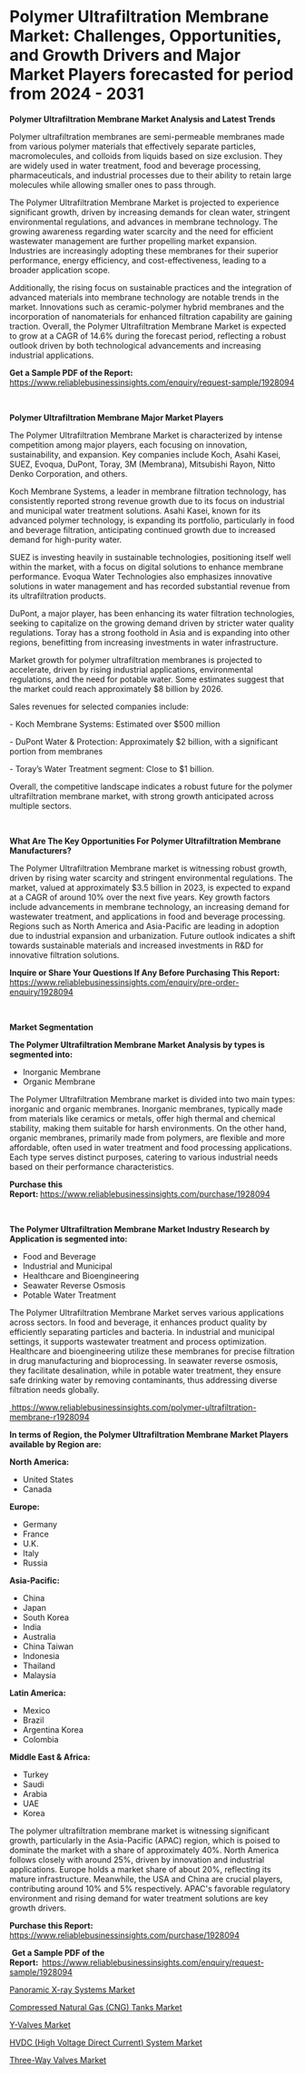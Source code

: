<p><h1>Polymer Ultrafiltration Membrane Market: Challenges, Opportunities, and Growth Drivers and Major Market Players forecasted for period from 2024 - 2031</h1></p><p><strong>Polymer Ultrafiltration Membrane Market Analysis and Latest Trends</strong></p>
<p><p>Polymer ultrafiltration membranes are semi-permeable membranes made from various polymer materials that effectively separate particles, macromolecules, and colloids from liquids based on size exclusion. They are widely used in water treatment, food and beverage processing, pharmaceuticals, and industrial processes due to their ability to retain large molecules while allowing smaller ones to pass through.</p><p>The Polymer Ultrafiltration Membrane Market is projected to experience significant growth, driven by increasing demands for clean water, stringent environmental regulations, and advances in membrane technology. The growing awareness regarding water scarcity and the need for efficient wastewater management are further propelling market expansion. Industries are increasingly adopting these membranes for their superior performance, energy efficiency, and cost-effectiveness, leading to a broader application scope.</p><p>Additionally, the rising focus on sustainable practices and the integration of advanced materials into membrane technology are notable trends in the market. Innovations such as ceramic-polymer hybrid membranes and the incorporation of nanomaterials for enhanced filtration capability are gaining traction. Overall, the Polymer Ultrafiltration Membrane Market is expected to grow at a CAGR of 14.6% during the forecast period, reflecting a robust outlook driven by both technological advancements and increasing industrial applications.</p></p>
<p><strong>Get a Sample PDF of the Report:&nbsp;</strong> <a href="https://www.reliablebusinessinsights.com/enquiry/request-sample/1928094?utm_campaign=1781&utm_medium=2&utm_source=Github&utm_content=ia&utm_term=25102024&utm_id=polymer-ultrafiltration-membrane">https://www.reliablebusinessinsights.com/enquiry/request-sample/1928094</a></p>
<p>&nbsp;</p>
<p><strong>Polymer Ultrafiltration Membrane Major Market Players</strong></p>
<p><p>The Polymer Ultrafiltration Membrane Market is characterized by intense competition among major players, each focusing on innovation, sustainability, and expansion. Key companies include Koch, Asahi Kasei, SUEZ, Evoqua, DuPont, Toray, 3M (Membrana), Mitsubishi Rayon, Nitto Denko Corporation, and others. </p><p>Koch Membrane Systems, a leader in membrane filtration technology, has consistently reported strong revenue growth due to its focus on industrial and municipal water treatment solutions. Asahi Kasei, known for its advanced polymer technology, is expanding its portfolio, particularly in food and beverage filtration, anticipating continued growth due to increased demand for high-purity water. </p><p>SUEZ is investing heavily in sustainable technologies, positioning itself well within the market, with a focus on digital solutions to enhance membrane performance. Evoqua Water Technologies also emphasizes innovative solutions in water management and has recorded substantial revenue from its ultrafiltration products.</p><p>DuPont, a major player, has been enhancing its water filtration technologies, seeking to capitalize on the growing demand driven by stricter water quality regulations. Toray has a strong foothold in Asia and is expanding into other regions, benefitting from increasing investments in water infrastructure.</p><p>Market growth for polymer ultrafiltration membranes is projected to accelerate, driven by rising industrial applications, environmental regulations, and the need for potable water. Some estimates suggest that the market could reach approximately $8 billion by 2026. </p><p>Sales revenues for selected companies include:</p><p>- Koch Membrane Systems: Estimated over $500 million</p><p>- DuPont Water & Protection: Approximately $2 billion, with a significant portion from membranes</p><p>- Toray’s Water Treatment segment: Close to $1 billion.</p><p>Overall, the competitive landscape indicates a robust future for the polymer ultrafiltration membrane market, with strong growth anticipated across multiple sectors.</p></p>
<p>&nbsp;</p>
<p><strong>What Are The Key Opportunities For Polymer Ultrafiltration Membrane Manufacturers?</strong></p>
<p><p>The Polymer Ultrafiltration Membrane market is witnessing robust growth, driven by rising water scarcity and stringent environmental regulations. The market, valued at approximately $3.5 billion in 2023, is expected to expand at a CAGR of around 10% over the next five years. Key growth factors include advancements in membrane technology, an increasing demand for wastewater treatment, and applications in food and beverage processing. Regions such as North America and Asia-Pacific are leading in adoption due to industrial expansion and urbanization. Future outlook indicates a shift towards sustainable materials and increased investments in R&D for innovative filtration solutions.</p></p>
<p><strong>Inquire or Share Your Questions If Any Before Purchasing This Report:</strong> <a href="https://www.reliablebusinessinsights.com/enquiry/pre-order-enquiry/1928094?utm_campaign=1781&utm_medium=2&utm_source=Github&utm_content=ia&utm_term=25102024&utm_id=polymer-ultrafiltration-membrane">https://www.reliablebusinessinsights.com/enquiry/pre-order-enquiry/1928094</a></p>
<p>&nbsp;</p>
<p><strong>Market Segmentation</strong></p>
<p><strong>The Polymer Ultrafiltration Membrane Market Analysis by types is segmented into:</strong></p>
<p><ul><li>Inorganic Membrane</li><li>Organic Membrane</li></ul></p>
<p><p>The Polymer Ultrafiltration Membrane market is divided into two main types: inorganic and organic membranes. Inorganic membranes, typically made from materials like ceramics or metals, offer high thermal and chemical stability, making them suitable for harsh environments. On the other hand, organic membranes, primarily made from polymers, are flexible and more affordable, often used in water treatment and food processing applications. Each type serves distinct purposes, catering to various industrial needs based on their performance characteristics.</p></p>
<p><strong>Purchase this Report:&nbsp;</strong><a href="https://www.reliablebusinessinsights.com/purchase/1928094?utm_campaign=1781&utm_medium=2&utm_source=Github&utm_content=ia&utm_term=25102024&utm_id=polymer-ultrafiltration-membrane">https://www.reliablebusinessinsights.com/purchase/1928094</a></p>
<p>&nbsp;</p>
<p><strong>The Polymer Ultrafiltration Membrane Market Industry Research by Application is segmented into:</strong></p>
<p><ul><li>Food and Beverage</li><li>Industrial and Municipal</li><li>Healthcare and Bioengineering</li><li>Seawater Reverse Osmosis</li><li>Potable Water Treatment</li></ul></p>
<p><p>The Polymer Ultrafiltration Membrane Market serves various applications across sectors. In food and beverage, it enhances product quality by efficiently separating particles and bacteria. In industrial and municipal settings, it supports wastewater treatment and process optimization. Healthcare and bioengineering utilize these membranes for precise filtration in drug manufacturing and bioprocessing. In seawater reverse osmosis, they facilitate desalination, while in potable water treatment, they ensure safe drinking water by removing contaminants, thus addressing diverse filtration needs globally.</p></p>
<p><a href="https://www.reliablebusinessinsights.com/polymer-ultrafiltration-membrane-r1928094?utm_campaign=1781&utm_medium=2&utm_source=Github&utm_content=ia&utm_term=25102024&utm_id=polymer-ultrafiltration-membrane">&nbsp;https://www.reliablebusinessinsights.com/polymer-ultrafiltration-membrane-r1928094</a></p>
<p><strong>In terms of Region, the Polymer Ultrafiltration Membrane Market Players available by Region are:</strong></p>
<p>
    <p> <strong> North America: </strong>
        <ul>
            <li>United States</li>
            <li>Canada</li>
        </ul>
        </p> 
    <p> <strong> Europe: </strong>
        <ul>
            <li>Germany</li>
            <li>France</li>
            <li>U.K.</li>
            <li>Italy</li>
            <li>Russia</li>
        </ul>
        </p> 
    <p> <strong> Asia-Pacific: </strong>
        <ul>
            <li>China</li>
            <li>Japan</li>
            <li>South Korea</li>
            <li>India</li>
            <li>Australia</li>
            <li>China Taiwan</li>
            <li>Indonesia</li>
            <li>Thailand</li>
            <li>Malaysia</li>
        </ul>
        </p> 
    <p> <strong> Latin America: </strong>
        <ul>
            <li>Mexico</li>
            <li>Brazil</li>
            <li>Argentina Korea</li>
            <li>Colombia</li>
        </ul>
        </p> 
    <p> <strong> Middle East & Africa: </strong>
        <ul>
            <li>Turkey</li>
            <li>Saudi</li>
            <li>Arabia</li>
            <li>UAE</li>
            <li>Korea</li>
        </ul>
    </p>
    </p>
<p><p>The polymer ultrafiltration membrane market is witnessing significant growth, particularly in the Asia-Pacific (APAC) region, which is poised to dominate the market with a share of approximately 40%. North America follows closely with around 25%, driven by innovation and industrial applications. Europe holds a market share of about 20%, reflecting its mature infrastructure. Meanwhile, the USA and China are crucial players, contributing around 10% and 5% respectively. APAC's favorable regulatory environment and rising demand for water treatment solutions are key growth drivers.</p></p>
<p><strong>Purchase this Report: </strong><a href="https://www.reliablebusinessinsights.com/purchase/1928094?utm_campaign=1781&utm_medium=2&utm_source=Github&utm_content=ia&utm_term=25102024&utm_id=polymer-ultrafiltration-membrane">https://www.reliablebusinessinsights.com/purchase/1928094</a></p>
<p>&nbsp;<strong>Get a Sample PDF of the Report:&nbsp;&nbsp;</strong><a href="https://www.reliablebusinessinsights.com/enquiry/request-sample/1928094?utm_campaign=1781&utm_medium=2&utm_source=Github&utm_content=ia&utm_term=25102024&utm_id=polymer-ultrafiltration-membrane">https://www.reliablebusinessinsights.com/enquiry/request-sample/1928094</a></p>
<p><strong></strong></p>
<p><p><a href="https://www.linkedin.com/pulse/panoramic-x-ray-systems-market-pulse-147-expansion-blueprint-htwqf?utm_campaign=1781&utm_medium=2&utm_source=Github&utm_content=ia&utm_term=25102024&utm_id=polymer-ultrafiltration-membrane">Panoramic X-ray Systems Market</a></p><p><a href="https://www.linkedin.com/pulse/compressed-natural-gas-cng-tanks-market-size-growth-industry-fvsyc?utm_campaign=1781&utm_medium=2&utm_source=Github&utm_content=ia&utm_term=25102024&utm_id=polymer-ultrafiltration-membrane">Compressed Natural Gas (CNG) Tanks Market</a></p><p><a href="https://www.linkedin.com/pulse/y-valves-market-global-share-ranking-overall-sales-3mp4e?utm_campaign=1781&utm_medium=2&utm_source=Github&utm_content=ia&utm_term=25102024&utm_id=polymer-ultrafiltration-membrane">Y-Valves Market</a></p><p><a href="https://www.linkedin.com/pulse/hvdc-high-voltage-direct-current-system-ecosystem-mapping-innovation-jx2sc?utm_campaign=1781&utm_medium=2&utm_source=Github&utm_content=ia&utm_term=25102024&utm_id=polymer-ultrafiltration-membrane">HVDC (High Voltage Direct Current) System Market</a></p><p><a href="https://www.linkedin.com/pulse/three-way-valves-spectrum-usage-patterns-sector-evolution-myo8e?utm_campaign=1781&utm_medium=2&utm_source=Github&utm_content=ia&utm_term=25102024&utm_id=polymer-ultrafiltration-membrane">Three-Way Valves Market</a></p></p>